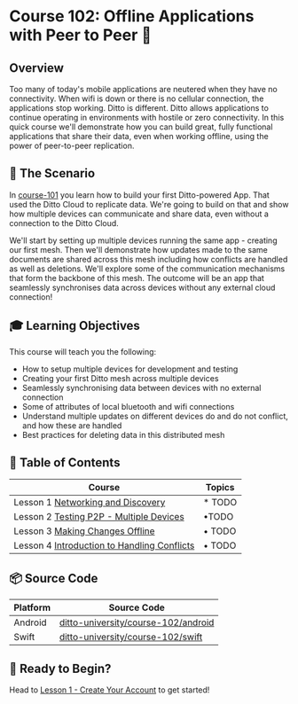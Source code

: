 # Course 102: Offline Applications with Peer to Peer 🚀

## Overview

Too many of today's mobile applications are neutered when they have no connectivity. When wifi is down or there is no cellular connection, the applications stop working. Ditto is different. Ditto allows applications to continue operating in environments with hostile or zero connectivity. In this quick course we'll demonstrate how you can build great, fully functional applications that share their data, even when working offline, using the power of peer-to-peer replication. 

## 🎯 The Scenario

In [course-101](../course-101/README.md) you learn how to build your first Ditto-powered App. That used the Ditto Cloud to replicate data. We're going to build on that and show how multiple devices can communicate and share data, even without a connection to the Ditto Cloud. 

We'll start by setting up multiple devices running the same app - creating our first mesh. Then we'll demonstrate how updates made to the same documents are shared across this mesh including how conflicts are handled as well as deletions. We'll explore some of the communication mechanisms that form the backbone of this mesh. The outcome will be an app that seamlessly synchronises data across devices without any external cloud connection!


## 🎓 Learning Objectives

This course will teach you the following:
- How to setup multiple devices for development and testing
- Creating your first Ditto mesh across multiple devices
- Seamlessly synchronising data between devices with no external connection
- Some of attributes of local bluetooth and wifi connections
- Understand multiple updates on different devices do and do not conflict, and how these are handled
- Best practices for deleting data in this distributed mesh

## 📖 Table of Contents
| Course | Topics |
| -------|-------- |
| Lesson 1 [Networking and Discovery](lesson_1/README.md) |* TODO |
| Lesson 2 [Testing P2P - Multiple Devices](lesson_2/README.md) | •TODO |
| Lesson 3 [Making Changes Offline](lesson_3/README.md) | • TODO |
| Lesson 4 [Introduction to Handling Conflicts](lesson_4/README.md) | • TODO |

## 📦 Source Code

| Platform | Source Code |
| -------- | ----------- |
| Android | [ditto-university/course-102/android](https://github.com/ditto-examples/ditto-university/tree/main/course-102/android) |
| Swift | [ditto-university/course-102/swift](https://github.com/ditto-examples/ditto-university/tree/main/course-102/swift) |


## 🚀 Ready to Begin?

Head to [Lesson 1 - Create Your Account](lesson_1/README.md) to get started! 


